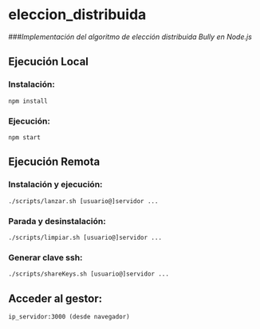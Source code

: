 # eleccion_distribuida
###*Implementación del algoritmo de elección distribuida Bully en Node.js*
## Ejecución Local
### Instalación:
```
npm install
```
### Ejecución:
```
npm start
```
## Ejecución Remota
### Instalación y ejecución:
```
./scripts/lanzar.sh [usuario@]servidor ...
```
### Parada y desinstalación:
```
./scripts/limpiar.sh [usuario@]servidor ...
```
### Generar clave ssh:
```
./scripts/shareKeys.sh [usuario@]servidor ...
```
## Acceder al gestor:
```
ip_servidor:3000 (desde navegador)
```
